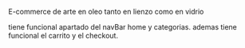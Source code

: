 E-commerce de arte en oleo tanto en lienzo como en vidrio

tiene funcional apartado del navBar home y categorias. ademas tiene funcional el carrito y el checkout.
